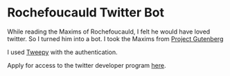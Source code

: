 # Rochefoucauld Twitter Bot
While reading the Maxims of Rochefoucauld, I felt he would have loved twitter. So I turned him into a bot. I took the Maxims from [Project Gutenberg](https://www.gutenberg.org/files/9105/9105-h/9105-h.htm)

I used [Tweepy](https://www.tweepy.org/) with the authentication.

Apply for access to the twitter developer program [here](https://developer.twitter.com/en/apply-for-access).
